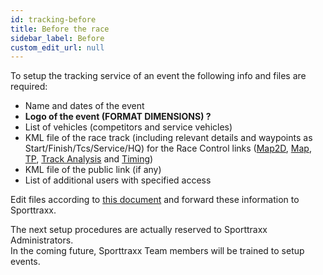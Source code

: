 ```yaml
---
id: tracking-before
title: Before the race
sidebar_label: Before
custom_edit_url: null
---
```


To setup the tracking service of an event the following info and files are required:

* Name and dates of the event
* **Logo of the event (FORMAT DIMENSIONS) ?**
* List of vehicles (competitors and service vehicles)
* KML file of the race track (including relevant details and waypoints as Start/Finish/Tcs/Service/HQ) for the Race Control links ([Map2D](map2d), [Map](map), [TP](tp), [Track Analysis](trackanalysis) and [Timing](../timing/timing))
* KML file of the public link (if any)
* List of additional users with specified access

Edit files according to [this document](../kml_files) and forward these information to Sporttraxx.

The next setup procedures are actually reserved to Sporttraxx Administrators.  
In the coming future, Sporttraxx Team members will be trained to setup events.
